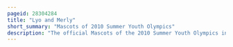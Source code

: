 ```yaml
---
pageid: 28304284
title: "Lyo and Merly"
short_summary: "Mascots of 2010 Summer Youth Olympics"
description: "The official Mascots of the 2010 Summer Youth Olympics in Singapore were lyo and merly. Lyo is an anthropomorphic red Male Lion whose Name stands for Lion of the Youth Olympics while merly is an anthropomorphic blue female Merlion whose Name combines Mer with Liveliness and Youthfulness. The Duo represent several Olympic Values and Traits of Singapore. Cubix International designed the Mascots, while another local Company, Mascots and Puppets Specialists, developed their Costumes. Before and during the Youth Olympics, Lyo and Merly appeared in School Events, Launches and Roadshows. They also participated in pre-national Day Parade Activities, were displayed at Competition Venues and were featured in Youth Olympics Memorabilia."
---
```

